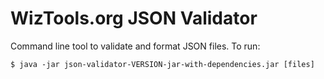 # WizTools.org JSON Validator

Command line tool to validate and format JSON files. To run:

```
$ java -jar json-validator-VERSION-jar-with-dependencies.jar [files]
```

